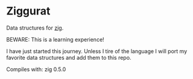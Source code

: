 # Ziggurat

Data structures for [zig](https://ziglang.org/).

BEWARE: This is a learning experience!

I have just started this journey. Unless I tire of the language I will port my
favorite data structures and add them to this repo.

Compiles with: zig 0.5.0
